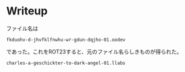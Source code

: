 # Writeup

ファイル名は

```
fkduohv-d-jhvfklfnwhu-wr-gdun-dqjho-01.oodev
```

であった。これをROT23すると、元のファイル名らしきものが得られた。

```
charles-a-geschickter-to-dark-angel-01.llabs
```

<!-- flag{charles-a-geschickter-to-dark-angel-01.llabs} -->
